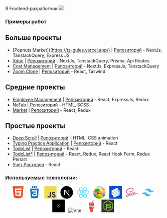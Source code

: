 
<div>Я Frontend-разработчик <img src="https://media.giphy.com/media/WUlplcMpOCEmTGBtBW/giphy.gif" width="30"></div>

### Примеры работ 

## Больше проекты
- [Popnuts Market]((https://tz-gules.vercel.app/) | [Репозиторий](https://github.com/ORLOV-DMITRI/tz) - NextJs, TanstackQuery, Express JS 
- [Xdoc](https://xdoc-lake.vercel.app/) | [Репозиторий](https://github.com/ORLOV-DMITRI/xdoc) - NextJs, TanstackQuery, Prisma, Api Routes 
- [Cost Management](https://finance-client-gamma.vercel.app/) | [Репозиторий](https://github.com/ORLOV-DMITRI/financeClient) - NextJs, ExpressJs, TanstackQuery
- [Zoom Clone](https://zoom-clone-eta.vercel.app/) | [Репозиторий](https://github.com/ORLOV-DMITRI/zoom_clone) - React, Tailwind

## Средние проекты
- [Employee Management](https://employee-client-946bu6mwb-orlovwebdevgmailcoms-projects.vercel.app/login) | [Репозиторий](https://github.com/ORLOV-DMITRI/employee-client) - React, ExpressJs, Redux
- [NoTab](https://orlov-dmitri.github.io/NoTab-responsive-layout/) | [Репозиторий](https://github.com/ORLOV-DMITRI/NoTab-responsive-layout) - HTML, SCSS
- [Market](https://nextjs-marketplace-redux.vercel.app/) | [Репозиторий](https://github.com/ORLOV-DMITRI/nextjs-marketplace-redux) - React, Redux
## Простые проекты
- [Deep Scroll](https://orlov-dmitri.github.io/css-deep-scroll/) | [Репозиторий](https://github.com/ORLOV-DMITRI/css-deep-scroll) - HTML, CSS animation
- [Typing Practice Application](https://typing-simulator-iota.vercel.app/) | [Репозиторий](https://github.com/ORLOV-DMITRI/Typing-simulator) - React
- [TodoList](https://github.com/ORLOV-DMITRI/kanban-todo) | [Репозиторий](https://github.com/ORLOV-DMITRI/kanban-todo) - React
- [TodoList*](https://orlov-dmitri.github.io/Todo-Redux-Typescript/) | [Репозиторий](https://github.com/ORLOV-DMITRI/Todo-Redux-Typescript) - React, Redux, React Hook Form,  Redux Persist
- [Учет Расходов](https://orlov-dmitri.github.io/FirstReact-Cost/) - React


### Используемые технологии:

<p align="center">
  <img src="https://github.com/devicons/devicon/blob/master/icons/html5/html5-original.svg" title="HTML" alt="HTML" width="40" height="40"/>&nbsp;&nbsp;
  <img src="https://github.com/devicons/devicon/blob/master/icons/css3/css3-plain-wordmark.svg" title="CSS" alt="CSS" width="40" height="40"/>&nbsp;&nbsp;
  <img src="https://github.com/devicons/devicon/blob/master/icons/javascript/javascript-original.svg" title="JavaScript" alt="JavaScript" width="40" height="40"/>&nbsp;&nbsp;
  <img src="https://github.com/devicons/devicon/blob/master/icons/nextjs/nextjs-original.svg" title="Next.js" alt="Next.js" width="40" height="40"/>&nbsp;&nbsp;
  <img src="https://github.com/devicons/devicon/blob/master/icons/react/react-original.svg" title="React" alt="React" width="40" height="40"/>&nbsp;&nbsp;
  <img src="/img/tanstack.png" title="TanStack Query" alt="TanStack Query" width="40" height="40"/>&nbsp;&nbsp;
  <img src="/img/formik.png" title="Formik" alt="Formik" width="40" height="40"/>&nbsp;&nbsp;
  <img src="https://github.com/devicons/devicon/blob/master/icons/sass/sass-original.svg" title="SCSS" alt="SCSS" width="40" height="40"/>&nbsp;&nbsp;
  <img src="https://github.com/devicons/devicon/blob/master/icons/tailwindcss/tailwindcss-original.svg" title="Tailwind" alt="Tailwind" width="40" height="40"/>&nbsp;&nbsp;
  <img src="/img/shad.png" title="Shadcn" alt="Shadcn" width="40" height="40"/>&nbsp;&nbsp;
  <img src="https://vitejs.dev/logo.svg" title="Vite" alt="Vite" width="40" height="40"/>&nbsp;&nbsp;
  <img src="https://github.com/devicons/devicon/blob/master/icons/gulp/gulp-plain.svg" title="Gulp" alt="Gulp" width="40" height="40"/>&nbsp;&nbsp;
  <img src="/img/express.png" title="Express.js" alt="Express.js" width="40" height="40"/>&nbsp;&nbsp;
</p>













